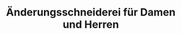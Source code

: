 ---
title: "Änderungsschneiderei für Damen und Herren"
url: /hattingen/aenderungsschneiderei-fuer-damen-und-herren/
shop: Schneiderei
---